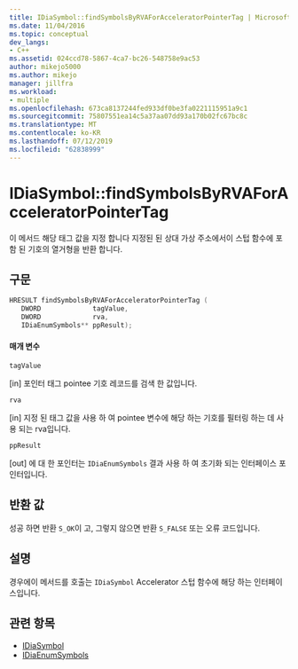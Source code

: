 ```yaml
---
title: IDiaSymbol::findSymbolsByRVAForAcceleratorPointerTag | Microsoft Docs
ms.date: 11/04/2016
ms.topic: conceptual
dev_langs:
- C++
ms.assetid: 024ccd78-5867-4ca7-bc26-548758e9ac53
author: mikejo5000
ms.author: mikejo
manager: jillfra
ms.workload:
- multiple
ms.openlocfilehash: 673ca8137244fed933df0be3fa0221115951a9c1
ms.sourcegitcommit: 75807551ea14c5a37aa07dd93a170b02fc67bc8c
ms.translationtype: MT
ms.contentlocale: ko-KR
ms.lasthandoff: 07/12/2019
ms.locfileid: "62838999"
---
```

# <a name="idiasymbolfindsymbolsbyrvaforacceleratorpointertag"></a>IDiaSymbol::findSymbolsByRVAForAcceleratorPointerTag
이 메서드 해당 태그 값을 지정 합니다 지정된 된 상대 가상 주소에서이 스텁 함수에 포함 된 기호의 열거형을 반환 합니다.

## <a name="syntax"></a>구문

```C++
HRESULT findSymbolsByRVAForAcceleratorPointerTag (
   DWORD             tagValue,
   DWORD             rva,
   IDiaEnumSymbols** ppResult);
```

#### <a name="parameters"></a>매개 변수
 `tagValue`

[in] 포인터 태그 pointee 기호 레코드를 검색 한 값입니다.

 `rva`

[in] 지정 된 태그 값을 사용 하 여 pointee 변수에 해당 하는 기호를 필터링 하는 데 사용 되는 rva입니다.

 `ppResult`

[out] 에 대 한 포인터는 `IDiaEnumSymbols` 결과 사용 하 여 초기화 되는 인터페이스 포인터입니다.

## <a name="return-value"></a>반환 값
 성공 하면 반환 `S_OK`이 고, 그렇지 않으면 반환 `S_FALSE` 또는 오류 코드입니다.

## <a name="remarks"></a>설명
 경우에이 메서드를 호출는 `IDiaSymbol` Accelerator 스텁 함수에 해당 하는 인터페이스입니다.

## <a name="see-also"></a>관련 항목
- [IDiaSymbol](../../debugger/debug-interface-access/idiasymbol.md)
- [IDiaEnumSymbols](../../debugger/debug-interface-access/idiaenumsymbols.md)